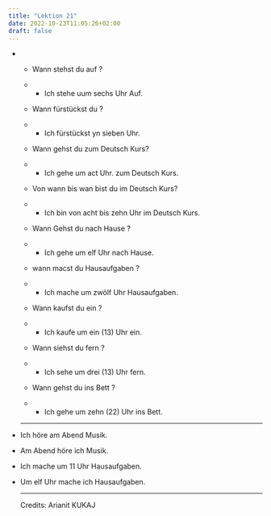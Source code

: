 ```yaml
---
title: "Lektion 21"
date: 2022-10-23T11:05:26+02:00
draft: false
---
```


- - Wann stehst du auf ?
  
  - + Ich stehe uum sechs Uhr Auf.
  
  - Wann fürstückst du ?
  
  - - Ich fürstückst yn sieben Uhr.
  
  - Wann gehst du zum Deutsch Kurs?
  
  - - Ich gehe um act Uhr. zum Deutsch Kurs.
  
  - Von wann bis wan bist du im Deutsch Kurs?
  
  - - Ich bin von acht bis zehn Uhr im Deutsch Kurs.
  
  - Wann Gehst du nach Hause ?
  
  - - Ich gehe um elf Uhr nach Hause.
  
  - wann macst du Hausaufgaben ?
  
  - - Ich mache um zwölf Uhr Hausaufgaben.
  
  - Wann kaufst du ein ?
  
  - - Ich kaufe um ein (13) Uhr ein.
  
  - Wann siehst du fern ?
  
  - - Ich sehe um drei (13) Uhr fern.
  
  - Wann gehst du ins Bett ?
  
  - - Ich gehe um zehn (22) Uhr ins Bett.
  
  ---

- Ich höre am Abend Musik.

- Am Abend höre ich Musik.

- Ich mache um 11 Uhr Hausaufgaben.

- Um elf Uhr mache ich Hausaufgaben.
  
  ---
  
  Credits: Arianit KUKAJ
  
  





